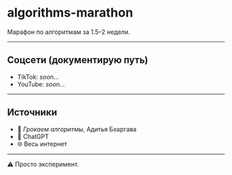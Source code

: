 # algorithms-marathon

Марафон по алгоритмам за 1.5–2 недели.  

---

## Соцсети (документирую путь)

- TikTok: *soon...*
- YouTube: *soon...*

---

## Источники

- 📘 *Грокаем алгоритмы*, Адитья Бхаргава  
- 🤖 ChatGPT 
- 🌐 Весь интернет

---


⚠️ Просто эксперимент.
